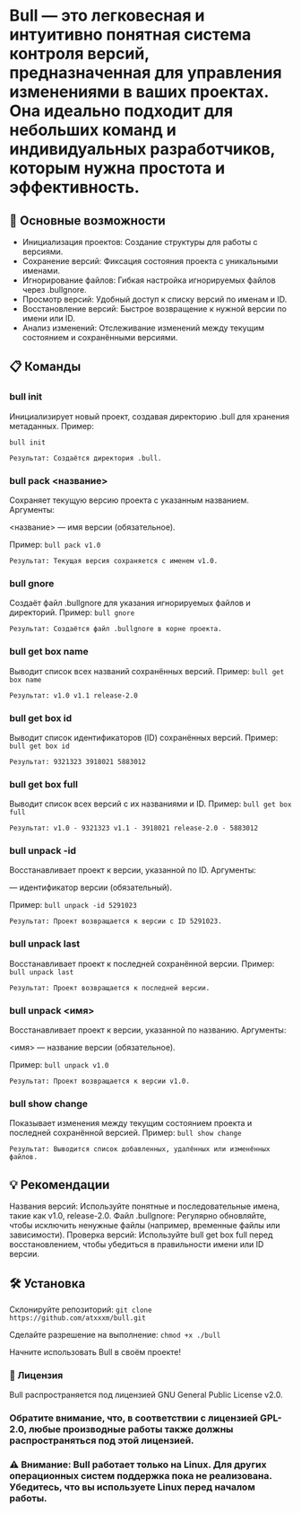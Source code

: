 # Bull — это легковесная и интуитивно понятная система контроля версий, предназначенная для управления изменениями в ваших проектах. Она идеально подходит для небольших команд и индивидуальных разработчиков, которым нужна простота и эффективность.

## 🚀 Основные возможности

- Инициализация проектов: Создание структуры для работы с версиями.
- Сохранение версий: Фиксация состояния проекта с уникальными именами.
- Игнорирование файлов: Гибкая настройка игнорируемых файлов через .bullgnore.
- Просмотр версий: Удобный доступ к списку версий по именам и ID.
- Восстановление версий: Быстрое возвращение к нужной версии по имени или ID.
- Анализ изменений: Отслеживание изменений между текущим состоянием и сохранёнными версиями.


## 📋 Команды
### bull init
Инициализирует новый проект, создавая директорию .bull для хранения метаданных.
Пример:

`bull init`

`Результат: Создаётся директория .bull.`

### bull pack <название>
Сохраняет текущую версию проекта с указанным названием.
Аргументы:

<название> — имя версии (обязательное).

Пример:
`bull pack v1.0`

`Результат: Текущая версия сохраняется с именем v1.0.`

### bull gnore
Создаёт файл .bullgnore для указания игнорируемых файлов и директорий.
Пример:
`bull gnore`

`Результат: Создаётся файл .bullgnore в корне проекта.`

### bull get box name
Выводит список всех названий сохранённых версий.
Пример:
`bull get box name`

`Результат:
v1.0
v1.1
release-2.0`


### bull get box id
Выводит список идентификаторов (ID) сохранённых версий.
Пример:
`bull get box id`

`Результат:
9321323
3918021
5883012`


### bull get box full
Выводит список всех версий с их названиями и ID.
Пример:
`bull get box full`

`Результат:
v1.0 - 9321323
v1.1 - 3918021
release-2.0 - 5883012`


### bull unpack -id <id>
Восстанавливает проект к версии, указанной по ID.
Аргументы:

<id> — идентификатор версии (обязательный).

Пример:
`bull unpack -id 5291023`

`Результат: Проект возвращается к версии с ID 5291023.`

### bull unpack last
Восстанавливает проект к последней сохранённой версии.
Пример:
`bull unpack last`

`Результат: Проект возвращается к последней версии.`

### bull unpack <имя>
Восстанавливает проект к версии, указанной по названию.
Аргументы:

<имя> — название версии (обязательное).

Пример:
`bull unpack v1.0`

`Результат: Проект возвращается к версии v1.0.`

### bull show change
Показывает изменения между текущим состоянием проекта и последней сохранённой версией.
Пример:
`bull show change`

`Результат: Выводится список добавленных, удалённых или изменённых файлов.`

## 💡 Рекомендации

Названия версий: Используйте понятные и последовательные имена, такие как v1.0, release-2.0.
Файл .bullgnore: Регулярно обновляйте, чтобы исключить ненужные файлы (например, временные файлы или зависимости).
Проверка версий: Используйте bull get box full перед восстановлением, чтобы убедиться в правильности имени или ID версии.


## 🛠 Установка

Склонируйте репозиторий: `git clone https://github.com/atxxxm/bull.git`

Сделайте разрешение на выполнение: `chmod +x ./bull`

Начните использовать Bull в своём проекте!


### 📄 Лицензия
Bull распространяется под лицензией GNU General Public License v2.0.

### Обратите внимание, что, в соответствии с лицензией GPL-2.0, любые производные работы также должны распространяться под этой лицензией.


### ⚠️ **Внимание**: Bull работает **только на Linux**. Для других операционных систем поддержка пока не реализована. Убедитесь, что вы используете Linux перед началом работы.

